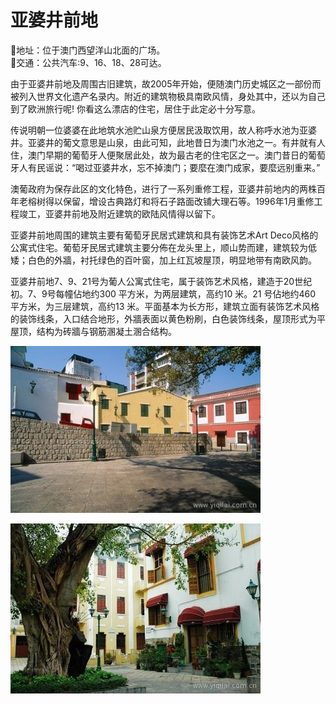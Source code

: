 # 亚婆井前地  
📍地址：位于澳门西望洋山北面的广场。  
🚌交通：公共汽车:9、16、18、28可达。  
  
由于亚婆井前地及周围古旧建筑，故2005年开始，便随澳门历史城区之一部份而被列入世界文化遗产名录内。附近的建筑物极具南欧风情，身处其中，还以为自己到了欧洲旅行呢! 你看这么漂店的住宅，居住于此定必十分写意。  
  
传说明朝一位婆婆在此地筑水池贮山泉方便居民汲取饮用，故人称呼水池为亚婆井。亚婆井的葡文意思是山泉，由此可知，此地昔日为澳门水池之一。有井就有人住，澳门早期的葡萄牙人便聚居此处，故为最古老的住宅区之一。澳门昔日的葡萄牙人有民谣说：“喝过亚婆井水，忘不掉澳门；要麼在澳门成家，要麼远别重来。”  
  
澳葡政府为保存此区的文化特色，进行了一系列重修工程，亚婆井前地内的两株百年老榕树得以保留，增设古典路灯和将石子路面改铺大理石等。1996年1月重修工程竣工，亚婆井前地及附近建筑的欧陆风情得以留下。  
  
 亚婆井前地周围的建筑主要有葡萄牙民居式建筑和具有装饰艺术Art Deco风格的公寓式住宅。葡萄牙民居式建筑主要分佈在龙头里上，顺山势而建，建筑较为低矮；白色的外牆，衬托绿色的百叶窗，加上红瓦坡屋顶，明显地带有南欧风韵。  
  
亚婆井前地7、9、21号为葡人公寓式住宅，属于装饰艺术风格，建造于20世纪初。7、9号每幢佔地约300 平方米，为两层建筑，高约10 米。21 号佔地约460 平方米，为三层建筑，高约13 米。平面基本为长方形，建筑立面有装饰艺术风格的装饰线条，入口结合地形，外牆表面以黄色粉刷，白色装饰线条，屋顶形式为平屋顶，结构为砖牆与钢筋溷凝土溷合结构。  
  
![](https://raw.githubusercontent.com/szqq0512/Pic/main/img/202201212107733.png)  
  
![](https://raw.githubusercontent.com/szqq0512/Pic/main/img/202201212107732.png)  
  
  
